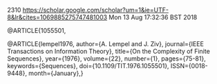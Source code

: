 2310
https://scholar.google.com/scholar?um=1&ie=UTF-8&lr&cites=1069885275747481003
Mon 13 Aug 17:32:36 BST 2018


@ARTICLE{1055501, 

@ARTICLE{lempel1976, 
author={A. Lempel and J. Ziv}, 
journal={IEEE Transactions on Information Theory}, 
title={On the Complexity of Finite Sequences}, 
year={1976}, 
volume={22}, 
number={1}, 
pages={75-81}, 
keywords={Sequences}, 
doi={10.1109/TIT.1976.1055501}, 
ISSN={0018-9448}, 
month={January},}

